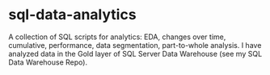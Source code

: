 # sql-data-analytics
A collection of SQL scripts for analytics: EDA, changes over time, cumulative, performance, data segmentation, part-to-whole analysis.
I have analyzed data in the Gold layer of SQL Server Data Warehouse (see my SQL Data Warehouse Repo).
